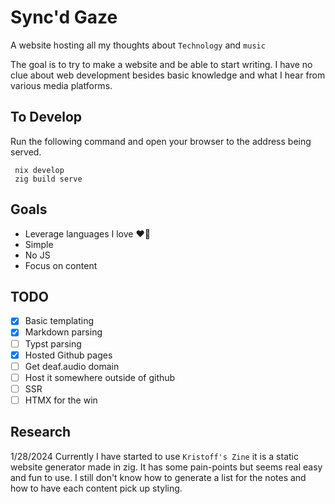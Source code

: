 # Sync'd Gaze

A website hosting all my thoughts about `Technology` and `music`

The goal is to try to make a website and be able to start writing. I have no clue about web
development besides basic knowledge and what I hear from various media platforms. 

## To Develop

Run the following command and open your browser to the address being served. 

```zig
 nix develop
 zig build serve
```

## Goals
 - Leverage languages I love :heart_on_fire:
 - Simple
 - No JS
 - Focus on content

## TODO

- [X] Basic templating
- [X] Markdown parsing
- [ ] Typst parsing
- [X] Hosted Github pages
- [ ] Get deaf.audio domain
- [ ] Host it somewhere outside of github
- [ ] SSR
- [ ] HTMX for the win

## Research 

1/28/2024
Currently I have started to use `Kristoff's Zine` it is a static website generator made in zig.
It has some pain-points but seems real easy and fun to use. I still don't know how to generate a 
list for the notes and how to have each content pick up styling.

